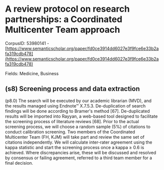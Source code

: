 # A review protocol on research partnerships: a Coordinated Multicenter Team approach

CorpusID: 53980141 - [https://www.semanticscholar.org/paper/fd0ce3914dd6027e3f9fce6e33b2afa319cdb478](https://www.semanticscholar.org/paper/fd0ce3914dd6027e3f9fce6e33b2afa319cdb478)

Fields: Medicine, Business

## (s8) Screening process and data extraction
(p8.0) The search will be executed by our academic librarian (MVD), and the results managed using Endnote™ X.7.5.3. De-duplication of search findings will be done according to Bramer's method [67]. De-duplicated results will be imported into Rayyan, a web-based tool designed to facilitate the screening process of literature reviews [68]. Prior to the actual screening process, we will choose a random sample (5%) of citations to conduct calibration screening. Two members of the Coordinated Multicenter Team (FH, KJM) will take part and review the same set of citations independently. We will calculate inter-rater agreement using the kappa statistic and start the screening process once a kappa ≥ 0.6 is achieved. Where discrepancies arise, these will be discussed and resolved by consensus or failing agreement, referred to a third team member for a final decision.
